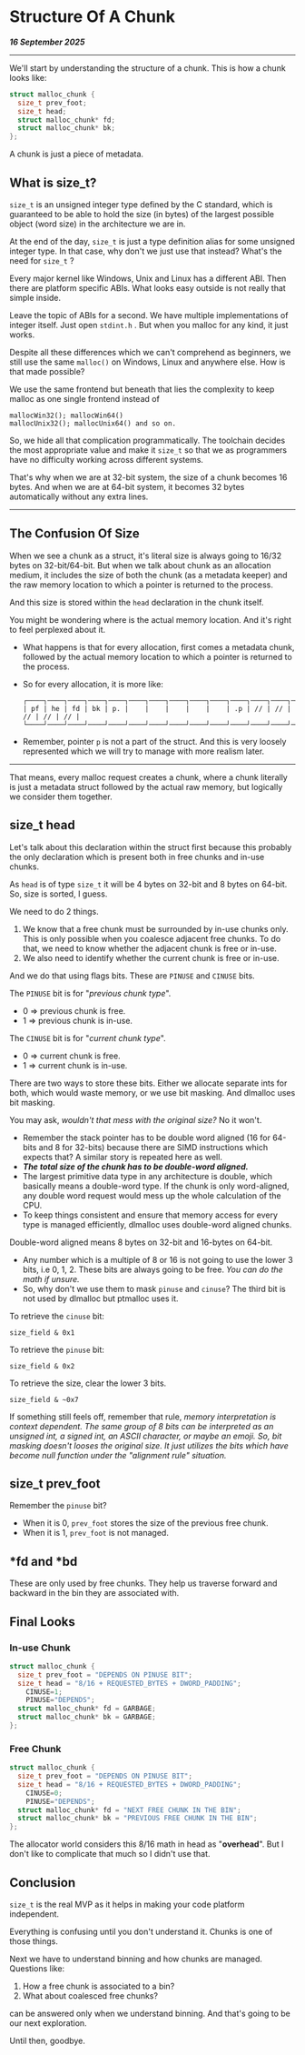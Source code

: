 # Structure Of A Chunk

_**16 September 2025**_

***

We'll start by understanding the structure of a chunk. This is how a chunk looks like:

```c
struct malloc_chunk {
  size_t prev_foot;
  size_t head;
  struct malloc_chunk* fd;
  struct malloc_chunk* bk;
};
```

A chunk is just a piece of metadata.

## What is size\_t?

`size_t` is an unsigned integer type defined by the C standard, which is guaranteed to be able to hold the size (in bytes) of the largest possible object (word size) in the architecture we are in.

At the end of the day, `size_t` is just a type definition alias for some unsigned integer type. In that case, why don't we just use that instead? What's the need for `size_t` ?

Every major kernel like Windows, Unix and Linux has a different ABI. Then there are platform specific ABIs. What looks easy outside is not really that simple inside.

Leave the topic of ABIs for a second. We have multiple implementations of integer itself. Just open `stdint.h` . But when you malloc for any kind, it just works.

Despite all these differences which we can't comprehend as beginners, we still use the same `malloc()` on Windows, Linux and anywhere else. How is that made possible?

We use the same frontend but beneath that lies the complexity to keep malloc as one single frontend instead of

```
mallocWin32(); mallocWin64()
mallocUnix32(); mallocUnix64() and so on.
```

So, we hide all that complication programmatically. The toolchain decides the most appropriate value and make it `size_t` so that we as programmers have no difficulty working across different systems.

That's why when we are at 32-bit system, the size of a chunk becomes 16 bytes. And when we are at 64-bit system, it becomes 32 bytes automatically without any extra lines.

***

## The Confusion Of Size

When we see a chunk as a struct, it's literal size is always going to 16/32 bytes on 32-bit/64-bit. But when we talk about chunk as an allocation medium, it includes the size of both the chunk (as a metadata keeper) and the raw memory location to which a pointer is returned to the process.

And this size is stored within the `head` declaration in the chunk itself.

You might be wondering where is the actual memory location. And it's right to feel perplexed about it.

* What happens is that for every allocation, first comes a metadata chunk, followed by the actual memory location to which a pointer is returned to the process.
*   So for every allocation, it is more like:

    ```
    ┌────┐────┐────┐────┐────┐────┐────┐────┐────┐────┐────┐────┐────┐────┐────┐────┐
    | pf | he | fd | bk | p. |    |    |    |    |    | .p | // | // | // | // | // |
    └────┘────┘────┘────┘────┘────┘────┘────┘────┘────┘────┘────┘────┘────┘────┘────┘
    ```
* Remember, pointer `p` is not a part of the struct. And this is very loosely represented which we will try to manage with more realism later.

***

That means, every malloc request creates a chunk, where a chunk literally is just a metadata struct followed by the actual raw memory, but logically we consider them together.

## size\_t head

Let's talk about this declaration within the struct first because this probably the only declaration which is present both in free chunks and in-use chunks.

As `head` is of type `size_t` it will be 4 bytes on 32-bit and 8 bytes on 64-bit. So, size is sorted, I guess.

We need to do 2 things.

1. We know that a free chunk must be surrounded by in-use chunks only. This is only possible when you coalesce adjacent free chunks. To do that, we need to know whether the adjacent chunk is free or in-use.
2. We also need to identify whether the current chunk is free or in-use.

And we do that using flags bits. These are `PINUSE` and `CINUSE` bits.

The `PINUSE` bit is for "_previous chunk type_".

* 0 ⇒ previous chunk is free.
* 1 ⇒ previous chunk is in-use.

The `CINUSE` bit is for "_current chunk type_".

* 0 ⇒ current chunk is free.
* 1 ⇒ current chunk is in-use.

There are two ways to store these bits. Either we allocate separate ints for both, which would waste memory, or we use bit masking. And dlmalloc uses bit masking.

You may ask, _wouldn't that mess with the original size?_ No it won't.

* Remember the stack pointer has to be double word aligned (16 for 64-bits and 8 for 32-bits) because there are SIMD instructions which expects that? A similar story is repeated here as well.
* _**The total size of the chunk has to be double-word aligned.**_
* The largest primitive data type in any architecture is double, which basically means a double-word type. If the chunk is only word-aligned, any double word request would mess up the whole calculation of the CPU.
* To keep things consistent and ensure that memory access for every type is managed efficiently, dlmalloc uses double-word aligned chunks.

Double-word aligned means 8 bytes on 32-bit and 16-bytes on 64-bit.

* Any number which is a multiple of 8 or 16 is not going to use the lower 3 bits, i.e 0, 1, 2. These bits are always going to be free. _You can do the math if unsure._
* So, why don't we use them to mask `pinuse` and `cinuse`? The third bit is not used by dlmalloc but ptmalloc uses it.

To retrieve the `cinuse` bit:

```
size_field & 0x1
```

To retrieve the `pinuse` bit:

```
size_field & 0x2
```

To retrieve the size, clear the lower 3 bits.

```
size_field & ~0x7
```

If something still feels off, remember that rule, _memory interpretation is context dependent. The same group of 8 bits can be interpreted as an unsigned int, a signed int, an ASCII character, or maybe an emoji. So, bit masking doesn't looses the original size. It just utilizes the bits which have become null function under the "alignment rule" situation._

## size\_t prev\_foot

Remember the `pinuse` bit?

* When it is 0, `prev_foot` stores the size of the previous free chunk.
* When it is 1, `prev_foot` is not managed.

## \*fd and \*bd

These are only used by free chunks. They help us traverse forward and backward in the bin they are associated with.

## Final Looks

### In-use Chunk

```c
struct malloc_chunk {
  size_t prev_foot = "DEPENDS ON PINUSE BIT";
  size_t head = "8/16 + REQUESTED_BYTES + DWORD_PADDING";
    CINUSE=1;
    PINUSE="DEPENDS";
  struct malloc_chunk* fd = GARBAGE;
  struct malloc_chunk* bk = GARBAGE;
};
```

### Free Chunk

```c
struct malloc_chunk {
  size_t prev_foot = "DEPENDS ON PINUSE BIT";
  size_t head = "8/16 + REQUESTED_BYTES + DWORD_PADDING";
    CINUSE=0;
    PINUSE="DEPENDS";
  struct malloc_chunk* fd = "NEXT FREE CHUNK IN THE BIN";
  struct malloc_chunk* bk = "PREVIOUS FREE CHUNK IN THE BIN";
};
```

The allocator world considers this 8/16 math in head as "**overhead**". But I don't like to complicate that much so I didn't use that.

## Conclusion

`size_t` is the real MVP as it helps in making your code platform independent.

Everything is confusing until you don't understand it. Chunks is one of those things.

Next we have to understand binning and how chunks are managed. Questions like:

1. How a free chunk is associated to a bin?
2. What about coalesced free chunks?

can be answered only when we understand binning. And that's going to be our next exploration.

Until then, goodbye.
